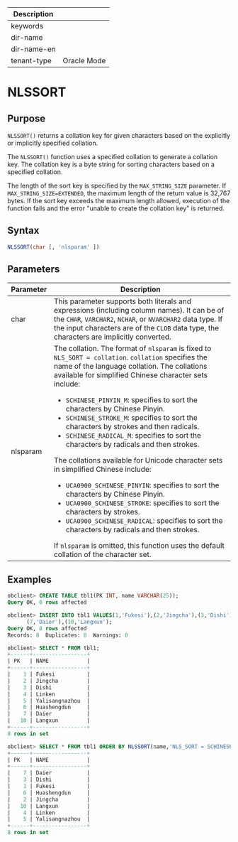 | Description   |                 |
|---------------|-----------------|
| keywords      |                 |
| dir-name      |                 |
| dir-name-en   |                 |
| tenant-type   | Oracle Mode     |

# NLSSORT

## Purpose

`NLSSORT()` returns a collation key for given characters based on the explicitly or implicitly specified collation.

The `NLSSORT()` function uses a specified collation to generate a collation key. The collation key is a byte string for sorting characters based on a specified collation.

The length of the sort key is specified by the `MAX_STRING_SIZE` parameter. If `MAX_STRING_SIZE=EXTENDED`, the maximum length of the return value is 32,767 bytes. If the sort key exceeds the maximum length allowed, execution of the function fails and the error "unable to create the collation key" is returned.

## Syntax

```sql
NLSSORT(char [, 'nlsparam' ])
```

## Parameters

| Parameter | Description |
|----------|------------------------------------------------------------------------------------------------------------------------------------------------------------------------------------------------------------------------------------------------------------------------------------------------------------------------------------------------------------------------------------------------------------------------------------------------------------------------------------------------------------------------------------------------------------------------------------------------------------------------------------------------------------------------------------------------------------------------|
| char | This parameter supports both literals and expressions (including column names). It can be of the `CHAR`, `VARCHAR2`, `NCHAR`, or `NVARCHAR2` data type. If the input characters are of the `CLOB` data type, the characters are implicitly converted.  |
| nlsparam | The collation. The format of `nlsparam` is fixed to `NLS_SORT = collation`. `collation` specifies the name of the language collation. The collations available for simplified Chinese character sets include: <ul><li>`SCHINESE_PINYIN_M`: specifies to sort the characters by Chinese Pinyin.    </li><li> `SCHINESE_STROKE_M`: specifies to sort the characters by strokes and then radicals.    </li><li> `SCHINESE_RADICAL_M`: specifies to sort the characters by radicals and then strokes. </li></ul>     The collations available for Unicode character sets in simplified Chinese include: <ul><li> `UCA0900_SCHINESE_PINYIN`: specifies to sort the characters by Chinese Pinyin.    </li><li> `UCA0900_SCHINESE_STROKE`: specifies to sort the characters by strokes.  </li><li> `UCA0900_SCHINESE_RADICAL`: specifies to sort the characters by radicals and then strokes.  </li></ul>    If `nlsparam` is omitted, this function uses the default collation of the character set.  |

## Examples

```sql
obclient> CREATE TABLE tbl1(PK INT, name VARCHAR(25));
Query OK, 0 rows affected

obclient> INSERT INTO tbl1 VALUES(1,'Fukesi'),(2,'Jingcha'),(3,'Dishi'),(4,'Linken'),(5,'Yalisangnazhou'),(6,'Huashengdun'),
      (7,'Daier'),(10,'Langxun');
Query OK, 8 rows affected
Records: 8  Duplicates: 0  Warnings: 0

obclient> SELECT * FROM tbl1;
+------+-----------------+
| PK   | NAME            |
+------+-----------------+
|    1 | Fukesi          |
|    2 | Jingcha         |
|    3 | Dishi           |
|    4 | Linken          |
|    5 | Yalisangnazhou  |
|    6 | Huashengdun     |
|    7 | Daier           |
|   10 | Langxun         |
+------+-----------------+
8 rows in set

obclient> SELECT * FROM tbl1 ORDER BY NLSSORT(name,'NLS_SORT = SCHINESE_PINYIN_M');
+------+-----------------+
| PK   | NAME            |
+------+-----------------+
|    7 | Daier           |
|    3 | Dishi           |
|    1 | Fukesi          |
|    6 | Huashengdun     |
|    2 | Jingcha         |
|   10 | Langxun         |
|    4 | Linken          |
|    5 | Yalisangnazhou  |
+------+-----------------+
8 rows in set
```
